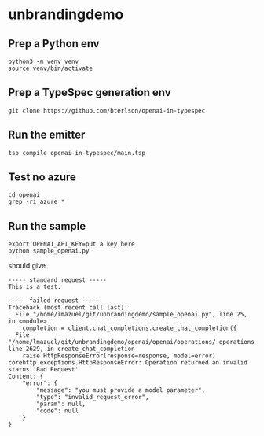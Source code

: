 # unbrandingdemo

## Prep a Python env

```shell
python3 -m venv venv
source venv/bin/activate
```

## Prep a TypeSpec generation env

```shell
git clone https://github.com/bterlson/openai-in-typespec
```

## Run the emitter

```shell
tsp compile openai-in-typespec/main.tsp
```

## Test no azure

```shell
cd openai
grep -ri azure *
```

## Run the sample

```shell
export OPENAI_API_KEY=put a key here
python sample_openai.py
```

should give

```shell
----- standard request -----
This is a test.

----- failed request -----
Traceback (most recent call last):
  File "/home/lmazuel/git/unbrandingdemo/sample_openai.py", line 25, in <module>
    completion = client.chat_completions.create_chat_completion({
  File "/home/lmazuel/git/unbrandingdemo/openai/openai/operations/_operations.py", line 2629, in create_chat_completion
    raise HttpResponseError(response=response, model=error)
corehttp.exceptions.HttpResponseError: Operation returned an invalid status 'Bad Request'
Content: {
    "error": {
        "message": "you must provide a model parameter",
        "type": "invalid_request_error",
        "param": null,
        "code": null
    }
}
```